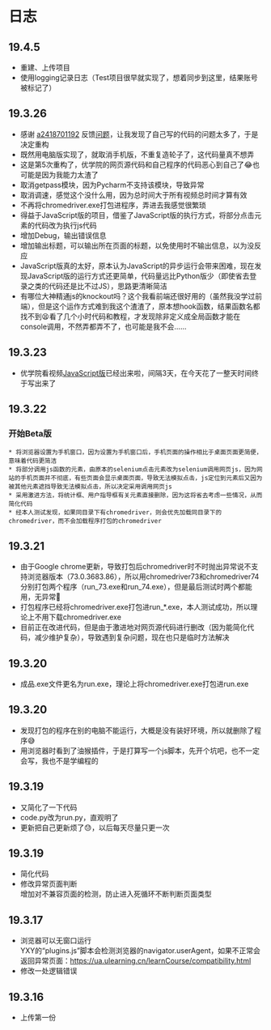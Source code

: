# 日志  

## 19.4.5
* 重建、上传项目
* 使用logging记录日志（Test项目很早就实现了，想着同步到这里，结果账号被标记了）

## 19.3.26
* 感谢 [a2418701192](https://github.com/a2418701192) 反馈[问题](https://github.com/Brush-JIM/YouXueYuan-Python/issues/1)，让我发现了自己写的代码的问题太多了，于是决定重构  
* 既然用电脑版实现了，就取消手机版，不重复造轮子了，这代码量真不想弄  
* 这是第5次重构了，优学院的网页源代码和自己程序的代码恶心到自己了😂也可能是因为我能力太渣了  
* 取消getpass模块，因为Pycharm不支持该模块，导致异常  
* 取消调速，感觉这个没什么用，因为总时间大于所有视频总时间才算有效  
* 不再将chromedriver.exe打包进程序，弄进去我感觉很繁琐  
* 得益于JavaScript版的项目，借鉴了JavaScript版的执行方式，将部分点击元素的代码改为执行js代码  
* 增加Debug，输出错误信息  
* 增加输出标题，可以输出所在页面的标题，以免使用时不输出信息，以为没反应  
* JavaScript版真的太好，原本认为JavaScript的异步运行会带来困难，现在发现JavaScript版的运行方式还更简单，代码量远比Python版少（即使省去登录之类的代码还是比不过JS），思路更清晰简洁  
* 有哪位大神精通js的knockout吗？这个我看前端还很好用的（虽然我没学过前端），但是这个运作方式难到我这个渣渣了，原本想hook函数，结果函数名都找不到😫看了几个小时代码和教程，才发现除非定义成全局函数才能在console调用，不然弄都弄不了，也可能是我不会……  

## 19.3.23
* 优学院看视频[JavaScript版](https://github.com/Brush-JIM/YouXueYuan-JavaScript)已经出来啦，间隔3天，在今天花了一整天时间终于写出来了  
## 19.3.22  
### 开始Beta版  
    * 将浏览器设置为手机窗口，因为设置为手机窗口后，手机页面的操作相比于桌面页面更简便，意味着代码更简洁  
    * 将部分调用js函数的元素，由原本的selenium点击元素改为selenium调用网页js，因为网站的手机页面并不彻底，有些页面会显示桌面页面，导致无法模拟点击，js定位到元素后又因为被其他元素遮挡导致无法模拟点击，所以决定采用调用网页js  
    * 采用激进方法，将统计框、用户指导框有关元素直接删除，因为这将省去考虑一些情况，从而简化代码  
    * 经本人测试发现，如果同目录下有chromedriver，则会优先加载同目录下的chromedriver，而不会加载程序打包的chromedriver  
## 19.3.21  
* 由于Google chrome更新，导致打包后chromedriver时不时抛出异常说不支持浏览器版本（73.0.3683.86），所以用chromedriver73和chromedriver74分别打包两个程序（run_73.exe和run_74.exe），但是最后测试时两个都能用，无异常🤬  
* 打包程序已经将chromedriver.exe打包进run_\*.exe，本人测试成功，所以理论上不用下载chromedriver.exe  
* 目前正在改进代码，但是由于激进地对网页源代码进行删改（因为能简化代码，减少维护复杂），导致遇到复杂问题，现在也只是临时方法解决  
## 19.3.20  
* 成品.exe文件更名为run.exe，理论上将chromedriver.exe打包进run.exe  
## 19.3.20  
* 发现打包的程序在别的电脑不能运行，大概是没有装好环境，所以就删除了程序😅
* 用浏览器时看到了油猴插件，于是打算写一个js脚本，先开个坑吧，也不一定会写，我也不是学编程的  
## 19.3.19
* 又简化了一下代码
* code.py改为run.py，直观明了
* 更新把自己更新烦了😓，以后每天尽量只更一次
## 19.3.19  
* 简化代码
* 修改异常页面判断  
增加对不兼容页面的检测，防止进入死循环不断判断页面类型  
## 19.3.17 
* 浏览器可以无窗口运行  
YXY的“plugins.js”脚本会检测浏览器的navigator.userAgent，如果不正常会返回异常页面：https://ua.ulearning.cn/learnCourse/compatibility.html
* 修改一处逻辑错误
## 19.3.16
* 上传第一份
